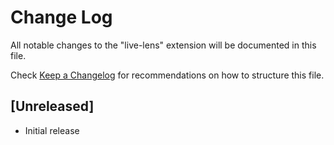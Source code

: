 # Change Log

All notable changes to the "live-lens" extension will be documented in this file.

Check [Keep a Changelog](http://keepachangelog.com/) for recommendations on how to structure this file.

## [Unreleased]

- Initial release